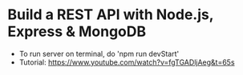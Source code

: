 # Build a REST API with Node.js, Express & MongoDB

- To run server on terminal, do 'npm run devStart'
- Tutorial: https://www.youtube.com/watch?v=fgTGADljAeg&t=65s
